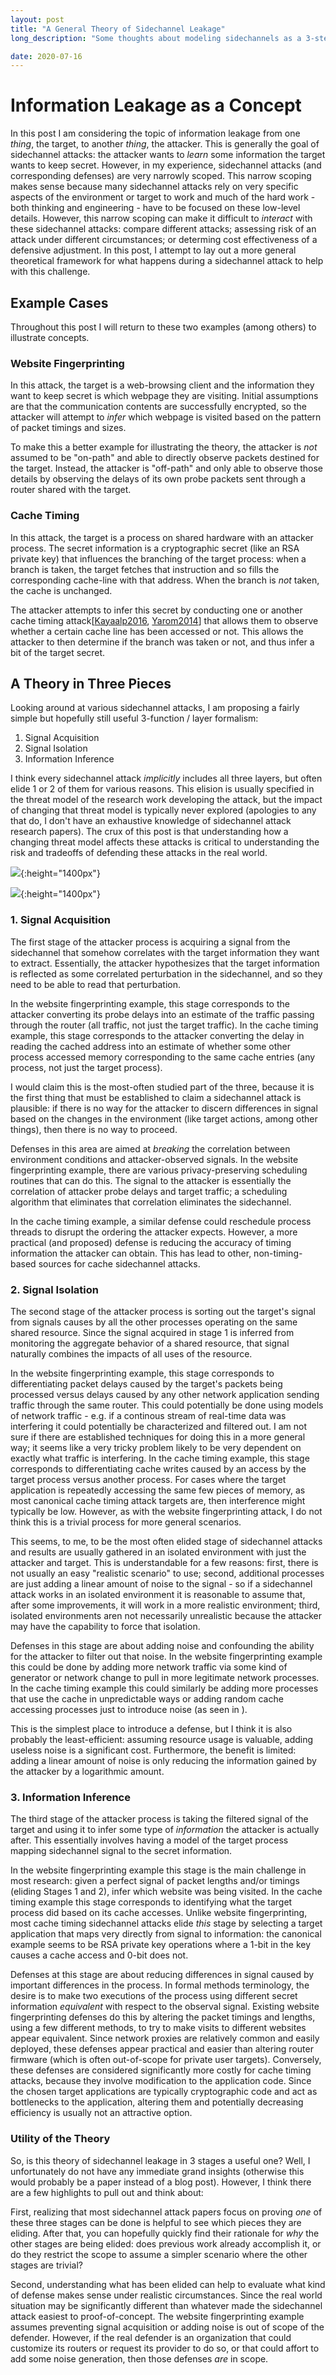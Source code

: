 ```yaml
---
layout: post
title: "A General Theory of Sidechannel Leakage"
long_description: "Some thoughts about modeling sidechannels as a 3-step attack and how that framing might help think about realistic defenses." 

date: 2020-07-16
---
```


# Information Leakage as a Concept

In this post I am considering the topic of information leakage from
one _thing_, the target, to another _thing_, the attacker. This is
generally the goal of sidechannel attacks: the attacker wants to
_learn_ some information the target wants to keep secret. However, in
my experience, sidechannel attacks (and corresponding defenses) are
very narrowly scoped. This narrow scoping makes sense because many
sidechannel attacks rely on very specific aspects of the environment
or target to work and much of the hard work - both thinking and
engineering - have to be focused on these low-level details. However,
this narrow scoping can make it difficult to _interact_ with these
sidechannel attacks: compare different attacks; assessing risk of an
attack under different circumstances; or determing cost effectiveness
of a defensive adjustment. In this post, I attempt to lay out a more
general theoretical framework for what happens during a sidechannel
attack to help with this challenge.

## Example Cases

Throughout this post I will return to these two
examples (among others) to illustrate concepts.

### Website Fingerprinting

In this attack, the target is a
web-browsing client and the information they want to keep secret is
which webpage they are visiting. Initial assumptions are that the
communication contents are successfully encrypted, so the attacker
will attempt to _infer_ which webpage is visited based on the pattern
of packet timings and sizes.

To make this a better example for illustrating the theory, the
attacker is _not_ assumed to be "on-path" and able to directly observe
packets destined for the target. Instead, the attacker is "off-path"
and only able to observe those details by observing the delays of its
own probe packets sent through a router shared with the target.


### Cache Timing

In this attack, the target is a process on shared
hardware with an attacker process. The secret information is a
cryptographic secret (like an RSA private key) that influences the
branching of the target process: when a branch is taken, the target
fetches that instruction and so fills the corresponding cache-line
with that address. When the branch is _not_ taken, the cache is
unchanged.

The attacker attempts to infer this secret by conducting one or
another cache timing
attack\[[Kayaalp2016](https://dl.acm.org/doi/pdf/10.1145/2897937.2897962),
[Yarom2014](https://www.usenix.org/system/files/conference/usenixsecurity14/sec14-paper-yarom.pdf)\]
that allows them to observe whether a certain cache line has been
accessed or not. This allows the attacker to then determine if the
branch was taken or not, and thus infer a bit of the target secret.


## A Theory in Three Pieces

Looking around at various sidechannel
attacks, I am proposing a fairly simple but hopefully still useful
3-function / layer formalism:

1. Signal Acquisition
2. Signal Isolation
3. Information Inference

I think every sidechannel attack _implicitly_ includes all three
layers, but often elide 1 or 2 of them for various reasons. This
elision is usually specified in the threat model of the research work
developing the attack, but the impact of changing that threat model is
typically never explored (apologies to any that do, I don't have an
exhaustive knowledge of sidechannel attack research papers). The crux
of this post is that understanding how a changing threat model affects
these attacks is critical to understanding the risk and tradeoffs of
defending these attacks in the real world.

![](/assets/images/network.png){:height="1400px"}

![](/assets/images/cache.png){:height="1400px"}


### 1. Signal Acquisition

The first stage of the attacker process is acquiring a signal from the
sidechannel that somehow correlates with the target information they
want to extract. Essentially, the attacker hypothesizes that the
target information is reflected as some correlated perturbation in the
sidechannel, and so they need to be able to read that perturbation.

In the website fingerprinting example, this stage corresponds to the
attacker converting its probe delays into an estimate of the traffic
passing through the router (all traffic, not just the target traffic).
In the cache timing example, this stage corresponds to the attacker
converting the delay in reading the cached address into an estimate of
whether some other process accessed memory corresponding to the same
cache entries (any process, not just the target process).

I would claim this is the most-often studied part of the three,
because it is the first thing that must be established to claim a
sidechannel attack is plausible: if there is no way for the attacker
to discern differences in signal based on the changes in the
environment (like target actions, among other things), then there is
no way to proceed.

Defenses in this area are aimed at _breaking_ the correlation between
environment conditions and attacker-observed signals.  In the website
fingerprinting example, there are various privacy-preserving
scheduling routines that can do this. The signal to the attacker is
essentially the correlation of attacker probe delays and target
traffic; a scheduling algorithm that eliminates that correlation
eliminates the sidechannel[]().

In the cache timing example, a similar defense could reschedule
process threads to disrupt the ordering the attacker expects. However,
a more practical (and proposed) defense is reducing the accuracy of
timing information the attacker can obtain[](). This has lead to
other, non-timing-based sources for cache sidechannel attacks[]().

### 2. Signal Isolation

The second stage of the attacker process is sorting out the target's
signal from signals causes by all the other processes operating on the
same shared resource. Since the signal acquired in stage 1 is inferred
from monitoring the aggregate behavior of a shared resource, that
signal naturally combines the impacts of all uses of the resource.

In the website fingerprinting example, this stage corresponds to
differentiating packet delays caused by the target's packets being
processed versus delays caused by any other network application
sending traffic through the same router. This could potentially be
done using models of network traffic - e.g. if a continous stream of
real-time data was interfering it could potentially be characterized
and filtered out. I am not sure if there are established techniques
for doing this in a more general way; it seems like a very tricky
problem likely to be very dependent on exactly what traffic is
interfering.
In the cache timing example, this stage corresponds to differentiating
cache writes caused by an access by the target process versus another
process. For cases where the target application is repeatedly
accessing the same few pieces of memory, as most canonical cache
timing attack targets are, then interference might typically be
low. However, as with the website fingerprinting attack, I do not
think this is a trivial process for more general scenarios.

This seems, to me, to be the most often elided stage of sidechannel
attacks and results are usually gathered in an isolated environment
with just the attacker and target.
This is understandable for a few reasons: first, there is not usually
an easy "realistic scenario" to use; second, additional processes are
just adding a linear amount of noise to the signal - so if a
sidechannel attack works in an isolated environment it is reasonable
to assume that, after some improvements, it will work in a more
realistic environment; third, isolated environments aren not
necessarily unrealistic because the attacker may have the capability
to force that isolation.

Defenses in this stage are about adding noise and confounding the
ability for the attacker to filter out that noise. In the website
fingerprinting example this could be done by adding more network
traffic via some kind of generator or network change to pull in more
legitimate network processes. In the cache timing example this could
similarly be adding more processes that use the cache in unpredictable
ways or adding random cache accessing processes just to introduce
noise (as seen in []()).

This is the simplest place to introduce a defense, but I think it is
also probably the least-efficient: assuming resource usage is
valuable, adding useless noise is a significant cost. Furthermore, the
benefit is limited: adding a linear amount of noise is only reducing
the information gained by the attacker by a logarithmic amount.


### 3. Information Inference

The third stage of the attacker process is taking the filtered signal
of the target and using it to infer some type of _information_ the
attacker is actually after. This essentially involves having a model
of the target process mapping sidechannel signal to the secret
information.

In the website fingerprinting example this stage is the main challenge
in most research: given a perfect signal of packet lengths and/or
timings (eliding Stages 1 and 2), infer which website was being
visited.  In the cache timing example this stage corresponds to
identifying what the target process did based on its cache
accesses.
Unlike website fingerprinting, most cache timing sidechannel
attacks elide _this_ stage by selecting a target application that maps
very directly from signal to information: the canonical example seems
to be RSA private key operations where a 1-bit in the key causes a
cache access and 0-bit does not.

Defenses at this stage are about reducing differences in signal caused
by important differences in the process. In formal methods
terminology, the desire is to make two executions of the process using
different secret information _equivalent_ with respect to the observal
signal. Existing website fingerprinting defenses do this by altering
the packet timings and lengths, using a few different methods, to try
to make visits to different websites appear equivalent. Since network
proxies are relatively common and easily deployed, these defenses
appear practical and easier than altering router firmware (which is
often out-of-scope for private user targets). Conversely, these
defenses are considered significantly more costly for cache timing
attacks, because they involve modification to the application
code. Since the chosen target applications are typically cryptographic
code and act as bottlenecks to the application, altering them and
potentially decreasing efficiency is usually not an attractive option.


###  Utility of the Theory

So, is this theory of sidechannel leakage in 3 stages a useful one?
Well, I unfortunately do not have any immediate grand insights
(otherwise this would probably be a paper instead of a blog
post). However, I think there are a few highlights to pull out and
think about:

First, realizing that most sidechannel attack papers focus on proving
_one_ of these three stages can be done is helpful to see which pieces
they are eliding. After that, you can hopefully quickly find their
rationale for _why_ the other stages are being elided: does previous
work already accomplish it, or do they restrict the scope to assume a
simpler scenario where the other stages are trivial?

Second, understanding what has been elided can help to evaluate what
kind of defense makes sense under realistic circumstances. Since the
real world situation may be significantly different than whatever made
the sidechannel attack easiest to proof-of-concept. The website
fingerprinting example assumes preventing signal acquisition or
adding noise is out of scope of the defender. However, if the real
defender is an organization that could customize its routers or
request its provider to do so, or that could affort to add some noise
generation, then those defenses _are_ in scope.
